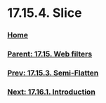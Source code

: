 # 17.15.4. Slice

### [Home](./00-home.md)
### [Parent: 17.15. Web filters](./17-15-00-web-filters.md)
### [Prev: 17.15.3. Semi-Flatten](./17-15-03-semi-flatten.md)
### [Next: 17.16.1. Introduction](./17-16-01-introduction.md)
